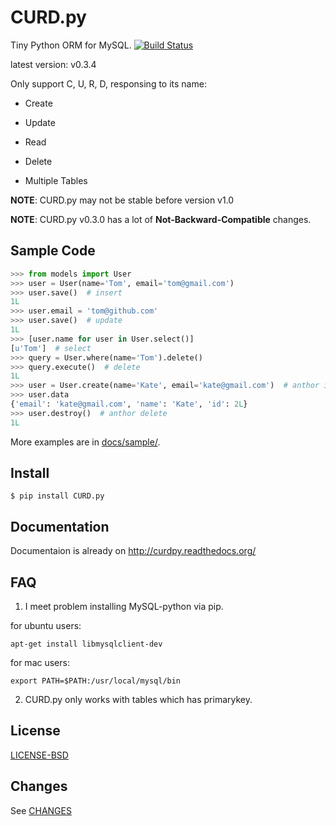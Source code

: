 CURD.py
=======

Tiny Python ORM for MySQL.
[![Build Status](https://travis-ci.org/hit9/CURD.py.png?branch=master)](https://travis-ci.org/hit9/CURD.py)

latest version: v0.3.4

Only support C, U, R, D, responsing to its name:

- Create

- Update

- Read

- Delete

- Multiple Tables

**NOTE**: CURD.py may not be stable before version v1.0

**NOTE**: CURD.py v0.3.0 has a lot of **Not-Backward-Compatible** changes.

Sample Code
-----------

```python
>>> from models import User
>>> user = User(name='Tom', email='tom@gmail.com')
>>> user.save()  # insert
1L
>>> user.email = 'tom@github.com'
>>> user.save()  # update
1L
>>> [user.name for user in User.select()]
[u'Tom']  # select
>>> query = User.where(name='Tom').delete()
>>> query.execute()  # delete
1L
>>> user = User.create(name='Kate', email='kate@gmail.com')  # anthor insert
>>> user.data
{'email': 'kate@gmail.com', 'name': 'Kate', 'id': 2L}
>>> user.destroy()  # anthor delete
1L
```

More examples are in [docs/sample/](http://github.com/hit9/CURD.py/tree/master/docs/sample).

Install
-------

    $ pip install CURD.py

Documentation
-------------

Documentaion is already on http://curdpy.readthedocs.org/

FAQ
---

1. I meet problem installing MySQL-python via pip.

  for ubuntu users:
  ```
  apt-get install libmysqlclient-dev
  ```

  for mac users:
  ```
  export PATH=$PATH:/usr/local/mysql/bin
  ```

2. CURD.py only works with tables which has primarykey.

License
-------

[LICENSE-BSD](https://github.com/hit9/CURD.py/blob/master/LICENSE-BSD)

Changes
-------

See [CHANGES](CHANGES)
